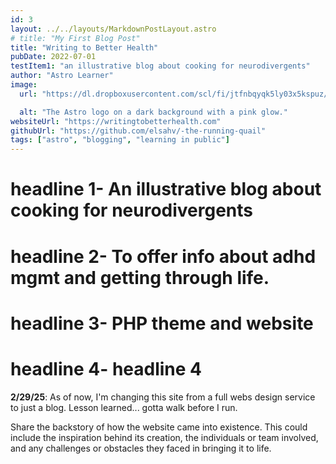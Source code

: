 ```yaml
---
id: 3
layout: ../../layouts/MarkdownPostLayout.astro
# title: "My First Blog Post"
title: "Writing to Better Health"
pubDate: 2022-07-01
testItem1: "an illustrative blog about cooking for neurodivergents"
author: "Astro Learner"
image:
  url: "https://dl.dropboxusercontent.com/scl/fi/jtfnbqyqk5ly03x5kspuz/wtbh-3-26-24.png?rlkey=0igc90thtm07w1i9cardfeu3h&st=kz1x288m&dl=0"

  alt: "The Astro logo on a dark background with a pink glow."
websiteUrl: "https://writingtobetterhealth.com"
githubUrl: "https://github.com/elsahv/-the-running-quail"
tags: ["astro", "blogging", "learning in public"]
---
```


# **headline 1-** An illustrative blog about cooking for neurodivergents

# **headline 2-** To offer info about adhd mgmt and getting through life.

# **headline 3-** PHP theme and website

# **headline 4-** headline 4

**2/29/25**: As of now, I'm changing this site from a full webs design service to just a blog. Lesson learned... gotta walk before I run.

Share the backstory of how the website came into existence. This could include the inspiration behind its creation, the individuals or team involved, and any challenges or obstacles they faced in bringing it to life.

